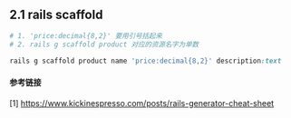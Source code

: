 ## 2.1 rails scaffold

```ruby
# 1. 'price:decimal{8,2}' 要用引号括起来
# 2. rails g scaffold product 对应的资源名字为单数

rails g scaffold product name 'price:decimal{8,2}' description:text
```

#### 参考链接
[1] https://www.kickinespresso.com/posts/rails-generator-cheat-sheet
